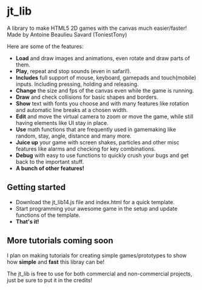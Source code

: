 # jt_lib
A library to make HTML5 2D games with the canvas much easier/faster! Made by Antoine Beaulieu Savard (ToniestTony)

Here are some of the features:

* **Load** and draw images and animations, even rotate and draw parts of them.
* **Play**, repeat and stop sounds (even in safari!).
* **Includes** full support of mouse, keyboard, gamepads and touch(mobile) inputs. Including pressing, holding and releasing.
* **Change** the size and fps of the canvas even while the game is running.
* **Draw** and check collisions for basic shapes and borders.
* **Show** text with fonts you choose and with many features like rotation and automatic line breaks at a chosen width.
* **Edit** and move the virtual camera to zoom or move the game, while still having elements like UI stay in place.
* **Use** math functions that are frequently used in gamemaking like random, stay, angle, distance and many more.
* **Juice up** your game with screen shakes, particles and other misc features like alarms and checking for key combinations.
* **Debug** with easy to use functions to quickly crush your bugs and get back to the important stuff.
* **A bunch of other features!**

## Getting started
* Download the jt_lib14.js file and index.html for a quick template.
* Start programming your awesome game in the setup and update functions of the template.
* **That's it!**

## More tutorials coming soon
I plan on making tutorials for creating simple games/prototypes to show how **simple** and **fast** this libray can be!

The jt_lib is free to use for both commercial and non-commercial projects, just be sure to put it in the credits!
